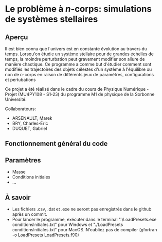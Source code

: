 # Le problème à _n_-corps: simulations de systèmes stellaires

## Aperçu

Il est bien connu que l'univers est en constante évolution au travers du temps. Lorsqu'on étudie un système stellaire pour de grandes échelles de temps, la moindre perturbation peut gravement modifier son allure de manière chaotique. Ce programme a comme but d'étudier comment sont modifiés les trajectoires des objets célestes d'un système à l'équilibre ou non de _n_-corps en raison de différents jeux de paramètres, configurations et pertubations

Ce projet a été réalisé dans le cadre du cours de Physique Numérique - Projet (MU4PY108 - S1-23) du programme M1 de physique de la Sorbonne Université.

Collaborateurs:

- ARSENAULT, Marek
- BRY, Charles-Éric
- DUQUET, Gabriel

## Fonctionnement général du code


## Paramètres

- Masse
- Conditions initiales
- ...
## À savoir

- Les fichiers .csv, .dat et .exe ne seront pas enregistrés dans le github après un commit.
- Pour lancer le programme, exécuter dans le terminal ".\LoadPresets.exe conditionsInitiales.txt" pour Windows et "./LoadPresets conditionsInitiales.txt" pour MacOS. N'oubliez pas de compiler (gfortran -o LoadPresets LoadPresets.f90)
